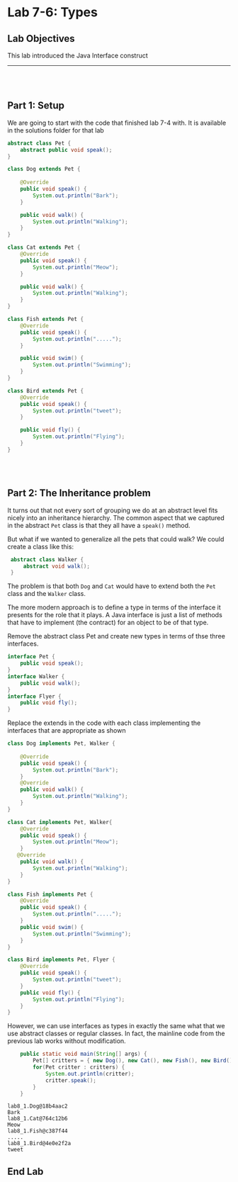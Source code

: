 # Lab 7-6: Types  


## Lab Objectives

This lab introduced the Java Interface construct

---
<br/>
<br/>

## Part 1: Setup

We are going to start with the code that finished lab 7-4 with. It is available in the solutions folder for that lab

```java
abstract class Pet {
	abstract public void speak();
}

class Dog extends Pet {
	
	@Override
	public void speak() {
		System.out.println("Bark");
	}

	public void walk() {
		System.out.println("Walking");
	}
}

class Cat extends Pet {
	@Override
	public void speak() {
		System.out.println("Meow");
	}

	public void walk() {
		System.out.println("Walking");
	}
}

class Fish extends Pet {
	@Override
	public void speak() {
		System.out.println(".....");
	}

	public void swim() {
		System.out.println("Swimming");
	}
}

class Bird extends Pet {
	@Override
	public void speak() {
		System.out.println("tweet");
	}

	public void fly() {
		System.out.println("Flying");
	}
}

```
<br/>
<br/>

## Part 2: The Inheritance problem

It turns out that not every sort of grouping we do at an abstract level fits nicely into an inheritance hierarchy. The common aspect that we captured in the abstract `Pet` class is that they all have a `speak()` method.

But what if we wanted to generalize all the pets that could walk? We could create a class like this:

```java
 abstract class Walker {
	 abstract void walk();
 }
```
The problem is that both `Dog` and `Cat` would have to extend both the `Pet` class and the `Walker` class. 

The more modern approach is to define a type in terms of the interface it presents for the role that it plays. A Java interface is just a list of methods that have to implement (the contract) for an object to be of that type.

Remove the abstract class Pet and create new types in terms of thse three interfaces.

```java
interface Pet {
	public void speak();
}
interface Walker {
	public void walk();
}
interface Flyer {
    public void fly();
}
```
Replace the extends in the code with each class implementing the interfaces that are appropriate as shown

```java
class Dog implements Pet, Walker {
	
	@Override
	public void speak() {
		System.out.println("Bark");
	}
    @Override
	public void walk() {
		System.out.println("Walking");
	}
}

class Cat implements Pet, Walker{
	@Override
	public void speak() {
		System.out.println("Meow");
	}
   @Override
	public void walk() {
		System.out.println("Walking");
	}
}

class Fish implements Pet {
	@Override
	public void speak() {
		System.out.println(".....");
	}
	public void swim() {
		System.out.println("Swimming");
	}
}

class Bird implements Pet, Flyer {
	@Override
	public void speak() {
		System.out.println("tweet");
	}
	public void fly() {
		System.out.println("Flying");
	}
}
```
However, we can use interfaces as types in exactly the same what that we use abstract classes or regular classes.  In fact, the mainline code from the previous lab works without modification.

```java
	public static void main(String[] args) {
		Pet[] critters = { new Dog(), new Cat(), new Fish(), new Bird() };
		for(Pet critter : critters) {
			System.out.println(critter); 
			critter.speak(); 
		}
	}
```
```console
lab8_1.Dog@18b4aac2
Bark
lab8_1.Cat@764c12b6
Meow
lab8_1.Fish@c387f44
.....
lab8_1.Bird@4e0e2f2a
tweet
```

## End Lab